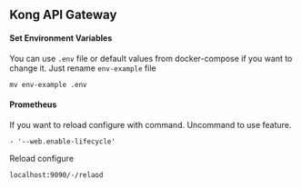 ## Kong API Gateway

#### Set Environment Variables
You can use `.env` file or default values from docker-compose
if you want to change it. Just rename `env-example` file
```
mv env-example .env
```

#### Prometheus
If you want to reload configure with command.
Uncommand to use feature.
```
- '--web.enable-lifecycle'
```
Reload configure
```
localhost:9090/-/relaod
```
